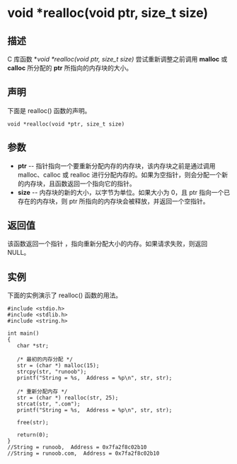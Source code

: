 # void *realloc(void ptr, size_t size)

## 描述

C 库函数 **void \*realloc(void *ptr, size_t size)** 尝试重新调整之前调用 **malloc** 或 **calloc** 所分配的 **ptr** 所指向的内存块的大小。

## 声明

下面是 realloc() 函数的声明。

```
void *realloc(void *ptr, size_t size)
```

## 参数

- **ptr** -- 指针指向一个要重新分配内存的内存块，该内存块之前是通过调用 malloc、calloc 或 realloc 进行分配内存的。如果为空指针，则会分配一个新的内存块，且函数返回一个指向它的指针。
- **size** -- 内存块的新的大小，以字节为单位。如果大小为 0，且 ptr 指向一个已存在的内存块，则 ptr 所指向的内存块会被释放，并返回一个空指针。

## 返回值

该函数返回一个指针 ，指向重新分配大小的内存。如果请求失败，则返回 NULL。

## 实例

下面的实例演示了 realloc() 函数的用法。

```
#include <stdio.h>
#include <stdlib.h>
#include <string.h>
 
int main()
{
   char *str;
 
   /* 最初的内存分配 */
   str = (char *) malloc(15);
   strcpy(str, "runoob");
   printf("String = %s,  Address = %p\n", str, str);
 
   /* 重新分配内存 */
   str = (char *) realloc(str, 25);
   strcat(str, ".com");
   printf("String = %s,  Address = %p\n", str, str);
 
   free(str);
   
   return(0);
}
//String = runoob,  Address = 0x7fa2f8c02b10
//String = runoob.com,  Address = 0x7fa2f8c02b10
```

